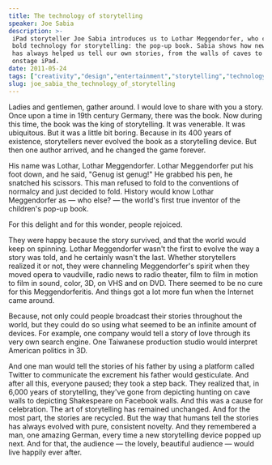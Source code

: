 ```yaml
---
title: The technology of storytelling
speaker: Joe Sabia
description: >-
 iPad storyteller Joe Sabia introduces us to Lothar Meggendorfer, who created a
 bold technology for storytelling: the pop-up book. Sabia shows how new technology
 has always helped us tell our own stories, from the walls of caves to his own
 onstage iPad.
date: 2011-05-24
tags: ["creativity","design","entertainment","storytelling","technology"]
slug: joe_sabia_the_technology_of_storytelling
---
```


Ladies and gentlemen, gather around. I would love to share with you a story. Once upon a
time in 19th century Germany, there was the book. Now during this time, the book was the
king of storytelling. It was venerable. It was ubiquitous. But it was a little bit boring.
Because in its 400 years of existence, storytellers never evolved the book as a
storytelling device. But then one author arrived, and he changed the game forever.

His name was Lothar, Lothar Meggendorfer. Lothar Meggendorfer put his foot down, and he
said, "Genug ist genug!" He grabbed his pen, he snatched his scissors. This man refused to
fold to the conventions of normalcy and just decided to fold. History would know Lothar
Meggendorfer as — who else? — the world's first true inventor of the children's pop-up
book. 

For this delight and for this wonder, people rejoiced. 

They were happy because the story survived, and that the world would keep on
spinning. Lothar Meggendorfer wasn't the first to evolve the way a story was told, and he
certainly wasn't the last. Whether storytellers realized it or not, they were channeling
Meggendorfer's spirit when they moved opera to vaudville, radio news to radio theater,
film to film in motion to film in sound, color, 3D, on VHS and on DVD. There seemed to be
no cure for this Meggendorferitis. And things got a lot more fun when the Internet came
around. 

Because, not only could people broadcast their stories throughout the world, but they
could do so using what seemed to be an infinite amount of devices. For example, one
company would tell a story of love through its very own search engine. One Taiwanese
production studio would interpret American politics in 3D. 

And one man would tell the stories of his father by using a platform called Twitter to
communicate the excrement his father would gesticulate. And after all this, everyone
paused; they took a step back. They realized that, in 6,000 years of storytelling, they've
gone from depicting hunting on cave walls to depicting Shakespeare on Facebook walls. And
this was a cause for celebration. The art of storytelling has remained unchanged. And for
the most part, the stories are recycled. But the way that humans tell the stories has
always evolved with pure, consistent novelty. And they remembered a man, one amazing
German, every time a new storytelling device popped up next. And for that, the audience —
the lovely, beautiful audience — would live happily ever after. 

<!--
ad_duration=3.33
event="Full Spectrum Auditions"
external_start_time=0
intro_duration=11.82
is_subtitle_required="False"
is_talk_featured="True"
language="en"
language_swap="False"
native_language="en"
number_of_related_talks=6
number_of_speakers=1
number_of_subtitled_videos=50
number_of_tags=5
number_of_talk_download_languages=51
number_of_talk_more_resources=0
number_of_talk_recommendations=0
number_of_talks_take_actions=0
post_ad_duration=0.83
published_timestamp="2011-11-23 16:11:04"
recording_date="2011-05-24"
speaker_description="Storyteller"
speaker_is_published=1
speaker_name="Joe Sabia"
talk_name="The technology of storytelling"
talks_tags=["creativity","design","entertainment","storytelling","technology"]
url_audio="https://download.ted.com/talks/JoeSabia_2011S.mp3?apikey=acme-roadrunner"
url_photo_speaker="https://pe.tedcdn.com/images/ted/bbbab5ffc6f30d65769914d6bd000338450b3528_254x191.jpg"
url_photo_talk="https://s3.amazonaws.com/talkstar-photos/uploads/7ac4c396-b0da-4a4e-8d3e-fe788c97a37a/JoeSabia_2011S-embed.jpg"
url_webpage="https://www.ted.com/talks/joe_sabia_the_technology_of_storytelling"
video_type_name="TED Stage Talk"
-->